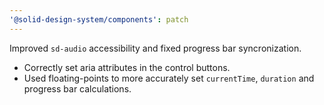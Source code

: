 ```yaml
---
'@solid-design-system/components': patch
---
```


Improved `sd-audio` accessibility and fixed progress bar syncronization.

- Correctly set aria attributes in the control buttons.
- Used floating-points to more accurately set `currentTime`, `duration` and progress bar calculations.
